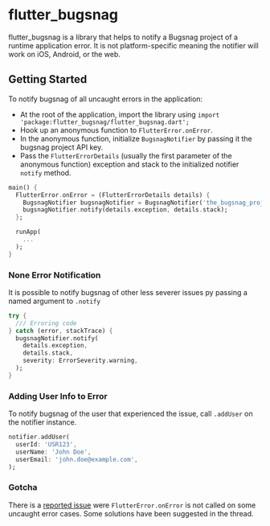# flutter_bugsnag

flutter_bugsnag is a library that helps to notify a Bugsnag project of a runtime application error. It is not platform-specific meaning the notifier will work on iOS, Android, or the web.

## Getting Started

To notify bugsnag of all uncaught errors in the application:

- At the root of the application, import the library using `import 'package:flutter_bugsnag/flutter_bugsnag.dart';`
- Hook up an anonymous function to `FlutterError.onError`.
- In the anonymous function, initialize `BugsnagNotifier` by passing it the bugsnag project API key.
- Pass the `FlutterErrorDetails` (usually the first parameter of the anonymous function) exception and stack to the initialized notifier `notify` method.

```dart
main() {
  FlutterError.onError = (FlutterErrorDetails details) {
    BugsnagNotifier bugsnagNotifier = BugsnagNotifier('the_bugsnag_project_api_key');
    bugsnagNotifier.notify(details.exception, details.stack);
  };

  runApp(
    ...
  );
}
```

### None Error Notification

It is possible to notify bugsnag of other less severer issues py passing a named argument to `.notify`

```dart
try {
  /// Erroring code
} catch (error, stackTrace) {
  bugsnagNotifier.notify(
    details.exception,
    details.stack,
    severity: ErrorSeverity.warning,
  );
}
```

### Adding User Info to Error

To notify bugsnag of the user that experienced the issue, call `.addUser` on the notifier instance.

```dart
notifier.addUser(
  userId: 'USR123',
  userName: 'John Doe',
  userEmail: 'john.doe@example.com',
);
```

### Gotcha

There is a [reported issue](https://github.com/flutter/flutter/issues/48972) were `FlutterError.onError` is not called on some uncaught error cases. Some solutions have been suggested in the thread.

